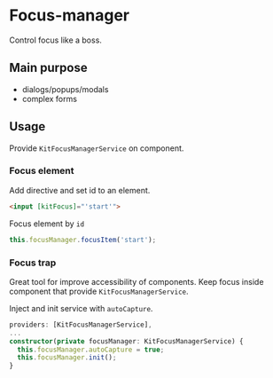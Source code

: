 # Focus-manager

Control focus like a boss.

## Main purpose
 
* dialogs/popups/modals
* complex forms

## Usage

Provide `KitFocusManagerService` on component.

### Focus element

Add directive and set id to an element.

```html
<input [kitFocus]="'start'">
```

Focus element by `id`

```typescript
this.focusManager.focusItem('start');
```


### Focus trap

Great tool for improve accessibility of components. Keep focus inside component that provide `KitFocusManagerService`.

Inject and init service with `autoCapture`.

```typescript
providers: [KitFocusManagerService],
...
constructor(private focusManager: KitFocusManagerService) {
  this.focusManager.autoCapture = true;
  this.focusManager.init();
}
```
